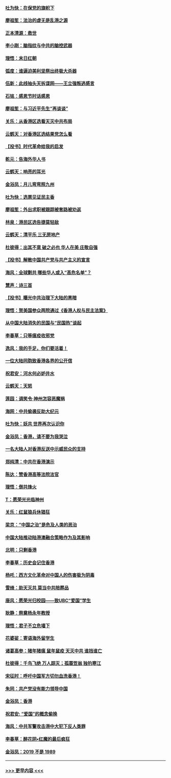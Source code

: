 #### [吐为快：在保党的旗帜下](../pages/nsc993/n11691188.md?t=11301533) 
#### [廖祖笙：法治的虚无是乱港之源](../pages/nsc993/n11690605.md?t=11301533) 
#### [正本清源：救世](../pages/nsc993/n11689134.md?t=11301533) 
#### [李小刚：脑指纹与中共的脑控武器](../pages/nsc993/n11688900.md?t=11301533) 
#### [理悟：末日红朝](../pages/nsc993/n11688829.md?t=11301533) 
#### [弧度：谁逼迫美利坚祭出终极大杀器](../pages/nsc993/n11688735.md?t=11301533) 
#### [伍新：此线抽头天拆谍网——王立强叛逃感言](../pages/nsc993/n11687981.md?t=11301533) 
#### [石铭：感恩节时话感恩](../pages/nsc993/n11687568.md?t=11301533) 
#### [廖祖笙：与习近平先生“再谈谈”](../pages/nsc993/n11687005.md?t=11301533) 
#### [关乐：从香港区选看天灭中共布局](../pages/nsc993/n11686647.md?t=11301533) 
#### [云鹤天：对香港区选结果党怎么看](../pages/nsc993/n11686216.md?t=11301533) 
#### [【投书】时代革命给我的启发](../pages/nsc993/n11684287.md?t=11301533) 
#### [乾元：告海外华人书](../pages/nsc993/n11684044.md?t=11301533) 
#### [云鹤天：响亮的耳光](../pages/nsc993/n11684254.md?t=11301533) 
#### [金浴凤：月儿弯弯照九州](../pages/nsc993/n11684231.md?t=11301533) 
#### [吐为快：选票见证民主香](../pages/nsc993/n11684206.md?t=11301533) 
#### [廖祖笙：外出求职被跟踪被套路被劝返](../pages/nsc993/n11683874.md?t=11301533) 
#### [林泉：港民区选告捷莫轻敌](../pages/nsc993/n11683930.md?t=11301533) 
#### [云鹤天：清平乐 三无房地产](../pages/nsc993/n11681521.md?t=11301533) 
#### [杜彼得：出其不意 破之必也 华人在美 庄敬自强](../pages/nsc993/n11679554.md?t=11301533) 
#### [【投书】解散中国共产党与共产主义的宣言](../pages/nsc993/n11679177.md?t=11301533) 
#### [海风：全球剿共 哪些华人或入“高危名单”？](../pages/nsc993/n11678617.md?t=11301533) 
#### [慧声：诗三首](../pages/nsc993/n11678848.md?t=11301533) 
#### [【投书】曝光中共治理下大陆的黑暗](../pages/nsc993/n11678674.md?t=11301533) 
#### [理悟：贺美国参众两院通过《香港人权与民主法案》](../pages/nsc993/n11678104.md?t=11301533) 
#### [从中国大陆消失的民国与“民国热”谈起](../pages/nsc993/n11678075.md?t=11301533) 
#### [李春草：只等瘟疫收邪党](../pages/nsc993/n11677308.md?t=11301533) 
#### [逸风：我的手足，你们要活着！](../pages/nsc993/n11676352.md?t=11301533) 
#### [一位大陆同胞致香港各界的公开信](../pages/nsc993/n11675761.md?t=11301533) 
#### [祝君安：河水何必妒井水](../pages/nsc993/n11675746.md?t=11301533) 
#### [云鹤天：天怒](../pages/nsc993/n11675718.md?t=11301533) 
#### [莲园：调笑令‧神州怎容恶魔祸](../pages/nsc993/n11675648.md?t=11301533) 
#### [海网：中共偷袭反助大纪元](../pages/nsc993/n11673515.md?t=11301533) 
#### [吐为快：妖共 世界再次认识你](../pages/nsc993/n11673506.md?t=11301533) 
#### [金浴凤：香港，请不要为我哭泣](../pages/nsc993/n11673248.md?t=11301533) 
#### [一名大陆人对香港反送中示威民众的支持](../pages/nsc993/n11672615.md?t=11301533) 
#### [郑纯清：中共在香港演示](../pages/nsc993/n11670539.md?t=11301533) 
#### [陈达：赞香港高等法院法官](../pages/nsc993/n11669542.md?t=11301533) 
#### [理悟：倒共烽火](../pages/nsc993/n11668844.md?t=11301533) 
#### [T：愿荣光光临神州](../pages/nsc993/n11668421.md?t=11301533) 
#### [关乐：红鼠狼兵休猖狂](../pages/nsc993/n11668378.md?t=11301533) 
#### [梁京：“中国之治”是危及人类的恶治](../pages/nsc993/n11668328.md?t=11301533) 
#### [中国大陆推动陆港澳融合策略作为及其影响](../pages/nsc993/n11668157.md?t=11301533) 
#### [北明：只剩香港](../pages/nsc993/n11668002.md?t=11301533) 
#### [李春草：历史会记住香港](../pages/nsc993/n11667927.md?t=11301533) 
#### [杨吒：西方文化革命对中国人的伤害极为阴毒](../pages/nsc993/n11664521.md?t=11301533) 
#### [雪绮：助天灭共 莫当中共陪葬品](../pages/nsc993/n11662650.md?t=11301533) 
#### [唐风：愿荣光归校园——致UBC“爱国”学生](../pages/nsc993/n11662194.md?t=11301533) 
#### [耿静：祭奠杨永年教授](../pages/nsc993/n11662514.md?t=11301533) 
#### [理悟：君子不立危墙下](../pages/nsc993/n11662172.md?t=11301533) 
#### [花婆娑：寄语海外留学生](../pages/nsc993/n11662121.md?t=11301533) 
#### [诸葛高参：猪年猪瘟 鼠年鼠疫 天灭中共 谁挡谁亡](../pages/nsc993/n11661980.md?t=11301533) 
#### [杜彼得：千鸟飞绝 万人踪灭；孤蓑笠翁 独钓寒江](../pages/nsc993/n11661170.md?t=11301533) 
#### [宋征时：呼吁中国军方切勿血洗香港！](../pages/nsc993/n11415318.md?t=11301533) 
#### [朱同：共产党没有能力领导中国](../pages/nsc993/n11660421.md?t=11301533) 
#### [金浴凤：香港](../pages/nsc993/n11660419.md?t=11301533) 
#### [祝君安: “爱国”的概念偷换](../pages/nsc993/n11659706.md?t=11301533) 
#### [海风：中共军警攻击港中大犯下反人类罪](../pages/nsc993/n11659632.md?t=11301533) 
#### [李春草：醉花阴•红魔的最后疯狂](../pages/nsc993/n11659287.md?t=11301533) 
#### [金浴凤：2019 不是 1989](../pages/nsc993/n11657663.md?t=11301533) 

----
#### [ >>> 更早内容 <<< ](../indexes/nsc993-earlier.md)
